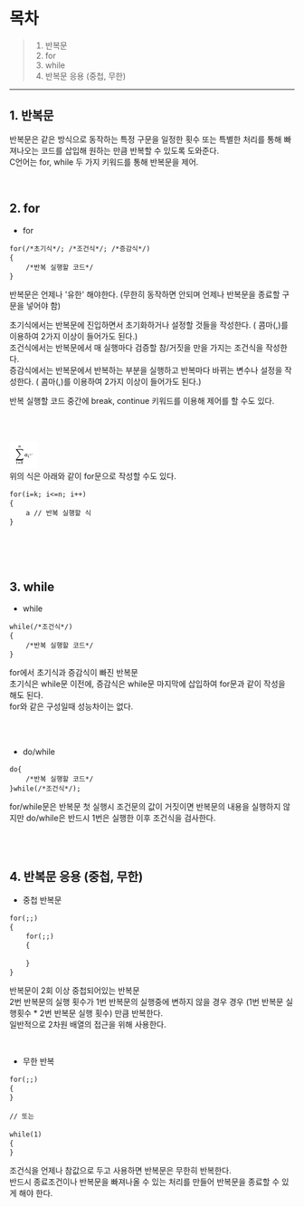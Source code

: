 # 목차
> 1. 반복문
> 2. for
> 3. while
> 4. 반복문 응용 (중첩, 무한)

- - -
## 1. 반복문
반복문은 같은 방식으로 동작하는 특정 구문을 일정한 횟수 또는 특별한 처리를 통해 빠져나오는 코드를 삽입해 원하는 만큼 반복할 수 있도록 도와준다.   
C언어는 for, while 두 가지 키워드를 통해 반복문을 제어.   

<br/>

## 2. for
- for
```
for(/*초기식*/; /*조건식*/; /*증감식*/)
{
    /*반복 실행할 코드*/
}
```
반복문은 언제나 '유한' 해야한다. (무한히 동작하면 안되며 언제나 반복문을 종료할 구문을 넣어야 함)   

초기식에서는 반복문에 진입하면서 초기화하거나 설정할 것들을 작성한다. ( 콤마(,)를 이용하여 2가지 이상이 들어가도 된다.)   
조건식에서는 반복문에서 매 실행마다 검증할 참/거짓을 만을 가지는 조건식을 작성한다.   
증감식에서는 반복문에서 반복하는 부분을 실행하고 반복마다 바뀌는 변수나 설정을 작성한다. ( 콤마(,)를 이용하여 2가지 이상이 들어가도 된다.)   

반복 실행할 코드 중간에 break, continue 키워드를 이용해 제어를 할 수도 있다.    

<br/>
<br/>

<img src="./_img/sigma.png" width="10%" height="10%" title="VSCode01" alt="VSCode"></img>   
위의 식은 아래와 같이 for문으로 작성할 수도 있다.     
```
for(i=k; i<=n; i++)
{
    a // 반복 실행할 식
}
```

<br/>
<br/>
<br/>   

## 3. while
- while
```
while(/*조건식*/)
{
    /*반복 실행할 코드*/
}
```
for에서 초기식과 증감식이 빠진 반복문   
초기식은 while문 이전에, 증감식은 while문 마지막에 삽입하여 for문과 같이 작성을 해도 된다.   
for와 같은 구성일때 성능차이는 없다.   

<br/>
<br/>

- do/while
```
do{
    /*반복 실행할 코드*/
}while(/*조건식*/);
```
for/while문은 반복문 첫 실행시 조건문의 값이 거짓이면 반복문의 내용을 실행하지 않지만 do/while은 반드시 1번은 실행한 이후 조건식을 검사한다.   

<br/>
<br/>

## 4. 반복문 응용 (중첩, 무한)
- 중첩 반복문
```
for(;;)
{
    for(;;)
    {

    }
}
```
반복문이 2회 이상 중첩되어있는 반복문   
2번 반복문의 실행 횟수가 1번 반복문의 실행중에 변하지 않을 경우 경우 (1번 반복문 실행횟수 * 2번 반복문 실행 횟수) 만큼 반복한다.   
일반적으로 2차원 배열의 접근을 위해 사용한다.   

<br/>

- 무한 반복
```
for(;;)
{
}

// 또는

while(1)
{
}
```
조건식을 언제나 참값으로 두고 사용하면 반복문은 무한히 반복한다.   
반드시 종료조건이나 반복문을 빠져나올 수 있는 처리를 만들어 반복문을 종료할 수 있게 해야 한다.   
